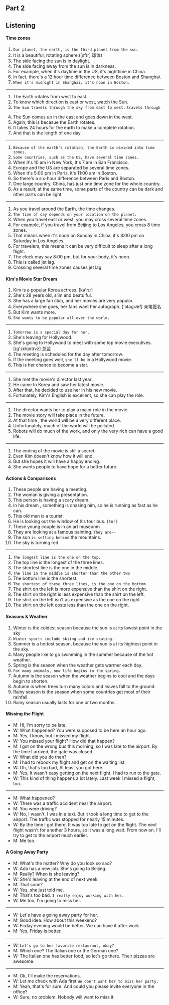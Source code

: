 ## Part 2

## Listening

#### Time zones

1. `Our planet, the earth, is the third planet from the sun`.
2. It is a beautiful, rotating sphere.([sfɪr] 球体)
3. The side facing the sun is in daylight.
4. The side facing away from the sun is in darkness.
5. For example, when it's daytime in the US, it's nighttime in China.
6. In fact, there's a 12 hour time difference between Boston and Shanghai.
7. `When it's midnight in Shanghai, it's noon in Boston.`

---

1. The Earth rotates from west to east.
2. To know which direction is east or west, watch the Sun.
3. `The Sun travels through the sky from east to west.` `travels through --`
4. The Sun comes up in the east and goes down in the west.
5. Again, this is becasue the Earth rotates.
6. It takes 24 hours for the earth to make a complete rotation.
7. And that is the length of one day.

---

1. `Because of the earth's rotation, the Earth is divided into time zones.`
2. `Some countries, such as the US, have several time zones.`
3. When it's 10 am in New York, It's 7 am in San Francisco.
4. Europe and the US are separated by several time zones.
5. When it's 5:00 pm in Paris, it's 11:00 am in Boston.
6. So there's a six-hour difference between Paris and Boston.
7. One large country, China, has just one time zone for the whole country.
8. As a result, at the same time, some parts of the country can be dark and other parts can be light.

---

1. As you travel around the Earth, the time changes.
2. `The time of day depends on your location on the planet.`
3. When you travel east or west, you may cross several time zones.
4. For example, if you travel from Beijing to Los Angeles, you cross 8 time zones.
5. That means when it's noon on Sunday in China, it's 8:00 pm on Saturday in Los Angeles.
6. For travelers, this means it can be very difficult to sleep after a long flight.
7. The clock may say 8:00 pm, but for your body, it's noon.
8. This is called jet lag.
9. Crossing several time zones causes jet lag.

#### Kim's Movie Star Dream

1. Kim is a popular Korea actress. [kə'rɪr]
2. She's 28 years old, slim and beatuiful.
3. She has a large fan club, and her movies are very popular.
4. Everywhere she goes, her fans want her autograph. ['ɔtəɡræf] 亲笔签名
5. But Kim wants more.
6. `She wants to be popular all over the world.`

---

1. `Tomorrow is a special day for her.`
2. She's leaving for Hollywood.
3. She's going to Hollywood to meet with some top movie executives. [ɪg'zɛkjʊtɪvz] 总监
4. The meeting is scheduled for the day after tomorrow.
5. If the meeting goes well, `she'll be` in a Hollywood movie.
6. This is her chance to become a star.

---

1. She met the movie's director last year.
2. He came to Korea and saw her latest movie.
3. After that, he decided to use her in his new movie.
4. Fortunately, Kim's English is excellent, so she can play the role.

---

1. The director wants her to play a major role in the movie.
2. The movie story will take place in the future.
3. At that time , the world will be a very different place.
4. Unfortunately, much of the world will be polluted.
5. Robots will do much of the work, and only the very rich can have a good life.

---

1. The ending of the movie is still a secret.
2. Even Kim doesn't know how it will end.
3. But she hopes it will have a happy ending.
4. She wants people to have hope for a better future.

#### Actions & Comparisons

1. These people are having a meeting.
2. The woman is giving a presentation.
3. This person is having a scary dream.
4. In his dream , something is chasing him, so he is running as fast as he can.
5. This old man is a tourist.
6. He is looking out the window of his tour bus. `[tʊr]`
7. These young couple is in an art museunm
8. They are looking at a famous painting. `They are--`
9. The sun `is setting behind` the mountains.
10. The sky is turning red.

---

1. `The longest line is the one on the top.`
2. The top line is the longest of the three lines.
3. The shortest line is the one in the middle.
4. `The line in the middle is shorter than the other two`
5. The bottom line is the shortest.
6. `The shortest of these three lines, is the one on the bottom.`
7. The shirt on the left is more expensive than the shirt on the right.
8. The shirt on the right is less expensive than the shirt on the left.
9. The shirt on the left isn't as expensive as the one on the right.
10. The shirt on the left costs less than the one on the right.

#### Seasons & Weather

1. Winter is the coldest season because the sun is at its lowest point in the sky
2. `Winter sports include skiing and ice skating.`
3. Summer is a hottest season, because the sun is at its hightest point in the sky.
4. Many people like to go swimming in the summer because of the hot weather.
5. Spring is the season when the weather gets warmer each day.
6. `For many animals, new life begins in the spring.`
7. Autumn is the season when the weather begins to cool and the days begin to shorten.
8. Autumn is when trees turn many colors and leaves fall to the ground.
9. Rainy season is the season when some countries get most of their rainfall.
10. Rainy season usually lasts for one or two months.

#### Missing the Flight

- M: Hi, I'm sorry to be late.
- W: What happened? You were supposed to be here an hour ago.
- M: Yes, I know, but I missed my flight.
- W: You missed your flight? How did that happen?
- M: I got on the wrong bus this morning, so I was late to the airport. By the time I arrived, the gate was closed.
- W: What did you do then?
- M: I had to rebook my flight and get on the waiting list.
- W: Oh, that's too bad, At least you got here.
- M: Yes, It wasn't easy getting on the next flight. I had to run to the gate.
- W: This kind of thing happens a lot lately. Last week I missed a flight, too.

---

- M: What happened?
- W: There was a traffic accident near the airport.
- M: You were driving?
- W: No, I wasn't. I was in a taxi. But it took a long time to get to the airport. The traffic was stopped for nearly 15 minutes.
- W: By the time I got there, It was too late to get on the flight. The next flight wasn't for another 3 hours, so it was a long wait. From now on, I'll try to get to the ariport much earlier.
- M: Me too.

#### A Going Away Party

- M: What's the matter? Why do you look so sad?
- W: Ada has a new job. She's going to Beijing.
- M: Really? When is she leaving?
- W: She's leaving at the end of next week.
- M: That soon?
- W: Yes, she just told me.
- M: That's too bad. `I really enjoy working with her.`
- W: Me too, I'm going to miss her.

---

- W: Let's have a going away party for her.
- M: Good idea. How about this weekend?
- W: Firday evening would be better. We can have it after work.
- M: Yes, Friday is better.

---

- W: `Let's go to her favorite restaurant, okay?`
- M: Which one? The Italian one or the German one?
- W: The Italian one has better food, so let's go there. Their pizzas are awesome.

---

- M: Ok, I'll make the reservations.
- W: Let me check with Ada first.`We don't want her to miss her party.`
- M: Yeah, that's for sure. And could you please invite everyone in the office?
- W: Sure, no problem. Nobody will want to miss it.
